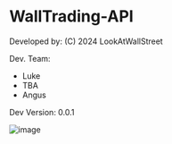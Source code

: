 # WallTrading-API

Developed by: (C) 2024 LookAtWallStreet

Dev. Team:
- Luke
- TBA
- Angus

Dev Version: 0.0.1


![image](https://github.com/user-attachments/assets/c9e14ec1-c2b2-47e7-ab2e-36e0d4bc3ebb)
